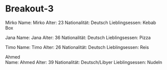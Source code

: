 # Breakout-3

Mirko
Name: Mirko
Alter: 23
Nationalität: Deutsch
Lieblingsessen: Kebab Box


Jana
Name: Jana
Alter: 36
Nationalität: Deutsch
Lieblingsessen: Pizza

Timo
Name: Timo
Alter: 26
Nationalität: Deutsch
Lieblingsessen: Reis

Ahmed       
Name: Ahmed
Alter: 39
Nationalität: Deutsch/Libyer
Lieblingsessen: Nudeln